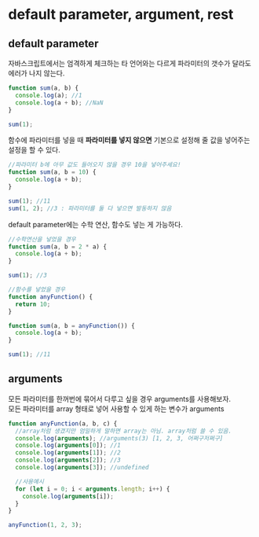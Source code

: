 # default parameter, argument, rest

## default parameter

자바스크립트에서는 엄격하게 체크하는 타 언어와는 다르게 파라미터의 갯수가 달라도 에러가 나지 않는다.

```js
function sum(a, b) {
  console.log(a); //1
  console.log(a + b); //NaN
}

sum(1);
```

함수에 파라미터를 넣을 때 <strong>파라미터를 넣지 않으면</strong> 기본으로 설정해 줄 값을 넣어주는 설정을 할 수 있다.

```js
//파라미터 b에 아무 값도 들어오지 않을 경우 10을 넣어주세요!
function sum(a, b = 10) {
  console.log(a + b);
}

sum(1); //11
sum(1, 2); //3 : 파라미터를 둘 다 넣으면 발동하지 않음
```

default parameter에는 수학 연산, 함수도 넣는 게 가능하다.

```js
//수학연산을 넣었을 경우
function sum(a, b = 2 * a) {
  console.log(a + b);
}

sum(1); //3

//함수를 넣었을 경우
function anyFunction() {
  return 10;
}

function sum(a, b = anyFunction()) {
  console.log(a + b);
}

sum(1); //11
```

## arguments

모든 파라미터를 한꺼번에 묶어서 다루고 싶을 경우 arguments를 사용해보자.  
모든 파라미터를 array 형태로 넣어 사용할 수 있게 하는 변수가 arguments

```js
function anyFunction(a, b, c) {
  //array처럼 생겼지만 엄밀하게 말하면 array는 아님. array처럼 쓸 수 있음.
  console.log(arguments); //arguments(3) [1, 2, 3, 어쩌구저쩌구]
  console.log(arguments[0]); //1
  console.log(arguments[1]); //2
  console.log(arguments[2]); //3
  console.log(arguments[3]); //undefined

  //사용예시
  for (let i = 0; i < arguments.length; i++) {
    console.log(arguments[i]);
  }
}

anyFunction(1, 2, 3);
```
